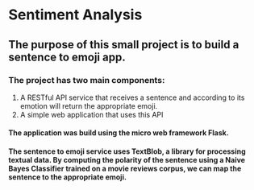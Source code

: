 # Sentiment Analysis

## The purpose of this small project is to build a sentence to emoji app.

### The project has two main components:
  1. A RESTful API service that receives a sentence and according to its emotion will return the appropriate emoji.
  2. A simple web application that uses this API
  
#### The application was build using the micro web framework Flask. 
#### The sentence to emoji service uses TextBlob, a library for processing textual data. By computing the polarity of the sentence using a Naive Bayes Classifier trained on a movie reviews corpus, we can map the sentence to the appropriate emoji.
